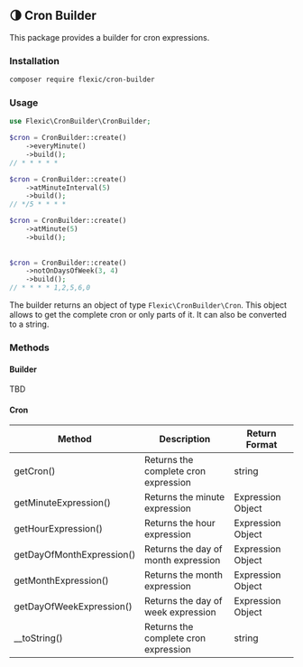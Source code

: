🌗 Cron Builder
----------------

This package provides a builder for cron expressions.

### Installation

```bash
composer require flexic/cron-builder
```

### Usage

```php
use Flexic\CronBuilder\CronBuilder;

$cron = CronBuilder::create()
    ->everyMinute()
    ->build();
// * * * * *

$cron = CronBuilder::create()
    ->atMinuteInterval(5)
    ->build();
// */5 * * * *

$cron = CronBuilder::create()
    ->atMinute(5)
    ->build();
    
    
$cron = CronBuilder::create()
    ->notOnDaysOfWeek(3, 4)
    ->build();
// * * * * 1,2,5,6,0
```

The builder returns an object of type `Flexic\CronBuilder\Cron`. This object allows to get the complete cron or only parts of it.
It can also be converted to a string.

### Methods

#### Builder

TBD

#### Cron

| Method                    | Description                          | Return Format     |
|---------------------------|--------------------------------------|-------------------|
| getCron()                 | Returns the complete cron expression | string            |
| getMinuteExpression()     | Returns the minute expression        | Expression Object |
| getHourExpression()       | Returns the hour expression          | Expression Object |
| getDayOfMonthExpression() | Returns the day of month expression  | Expression Object |
| getMonthExpression()      | Returns the month expression         | Expression Object |
| getDayOfWeekExpression()  | Returns the day of week expression   | Expression Object |
| __toString()              | Returns the complete cron expression | string            |